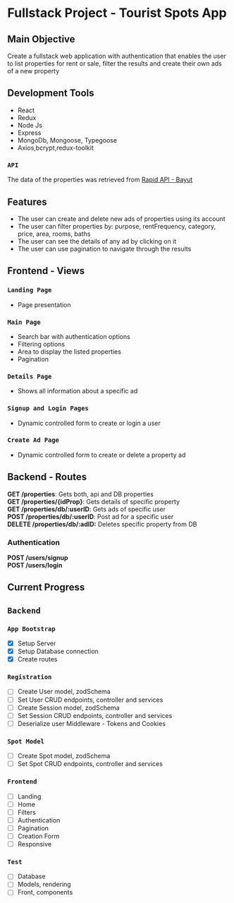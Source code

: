 # Fullstack Project - Tourist Spots App

## Main Objective
Create a fullstack web application with authentication that enables the user to list properties for rent or sale, filter the results and create their own ads of a new property

## Development Tools

* React
* Redux
* Node Js
* Express
* MongoDb, Mongoose, Typegoose
* Axios,bcrypt,redux-toolkit

### `API`

The data of the properties was retrieved from [Rapid API - Bayut](https://rapidapi.com/apidojo/api/bayut)

<!-- ## Project Images -->
<!-- Freely usable images were downloaded from [https://unsplash.com/](https://unsplash.com/) -->
## Features
* The user can create and delete new ads of properties using its account
* The user can filter properties by: purpose, rentFrequency, category, price, area, rooms, baths
* The user can see the details of any ad by clicking on it
* The user can use pagination to navigate through the results

## Frontend - Views
### `Landing Page`
- Page presentation

### `Main Page`
- Search bar with authentication options
- Filtering options
- Area to display the listed properties
- Pagination

### `Details Page`
- Shows all information about a specific ad

### `Signup and Login Pages`
- Dynamic controlled form to create or login a user

### `Create Ad Page`
- Dynamic controlled form to create or delete a property ad

## Backend - Routes
__GET /properties__: Gets both, api and DB properties  
__GET /properties/{idProp}__: Gets details of specific property  
__GET /properties/db/:userID__: Gets ads of specific user  
__POST /properties/db/:userID__: Post ad for a specific user  
__DELETE /properties/db/:adID:__ Deletes specific property from DB

### Authentication
__POST /users/signup__  
__POST /users/login__

## Current Progress
## `Backend`
### `App Bootstrap`
- [x] Setup Server
- [x] Setup Database connection
- [x] Create routes
### `Registration`
- [ ] Create User model, zodSchema
- [ ] Set User CRUD endpoints, controller and services
- [ ] Create Session model, zodSchema
- [ ] Set Session CRUD endpoints, controller and services
- [ ] Deserialize user Middleware - Tokens and Cookies
### `Spot Model`
- [ ] Create Spot model, zodSchema
- [ ] Set Spot CRUD endpoints, controller and services

### `Frontend`
- [ ] Landing
- [ ] Home
- [ ] Filters
- [ ] Authentication
- [ ] Pagination
- [ ] Creation Form
- [ ] Responsive
### `Test`
- [ ] Database
- [ ] Models, rendering
- [ ] Front, components
